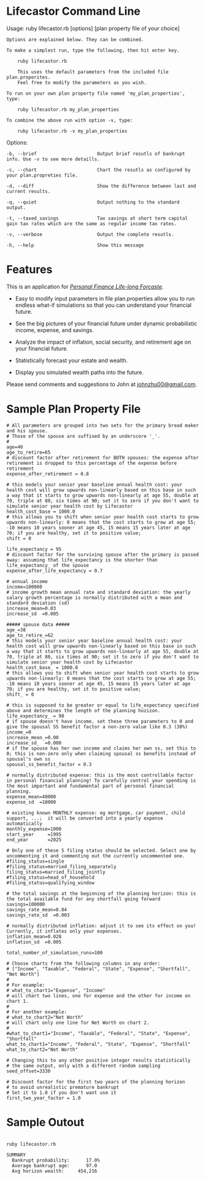# Lifecastor Command Line

Usage: ruby lifecastor.rb [options] [plan property file of your choice]

    Options are explained below. They can be combined.

    To make a simplest run, type the following, then hit enter key.

        ruby lifecastor.rb

        This uses the default parameters from the included file plan.properites.
        Feel free to modify the parameters as you wish.

    To run on your own plan property file named 'my_plan_properties', type:

        ruby lifecastor.rb my_plan_properties

    To combine the above run with option -v, type:

        ruby lifecastor.rb -v my_plan_properties

Options:

    -b, --brief                      Output brief resutls of bankrupt info. Use -v to see more detaills.

    -c, --chart                      Chart the resutls as configured by your plan.propreties file.

    -d, --diff                       Show the difference between last and current results.

    -q, --quiet                      Output nothing to the standard output.

    -t, --taxed_savings              Tax savings at short term capital gain tax rates which are the same as regular income tax rates.

    -v, --verbose                    Output the complete resutls.

    -h, --help                       Show this message


# Features

This is an application for [*Personal Finance Life-long Forcaste*](http://tranquil-headland-5582.herokuapp.com/).

* Easy to modify input parameters in file plan.properties allow you to run endless what-if simulations so that you can understand your financial future. 

* See the big pictures of your financial future under dynamic probabilistic income, expense, and savings. 

* Analyze the impact of inflation, social security, and retirement age on your financial future. 

* Statistically forecast your estate and wealth. 

* Display you simulated wealth paths into the future.

Please send comments and suggestions to John at johnzhu00@gmail.com.

# Sample Plan Property File

```
# All parameters are grouped into two sets for the primary bread maker and his spouse. 
# Those of the spouse are suffixed by an underscore '_'.
#
age=40
age_to_retire=65
# discount factor after retirement for BOTH spouses: the expense after retirement is dropped to this percentage of the expense before retirement
expense_after_retirement = 0.8

# this models your senior year baseline annual health cost: your health cost will grow upwards non-linearly based on this base in such a way that it starts to grow upwards non-linearly at age 55, double at 70, triple at 80, six times at 90; set it to zero if you don't want to simulate senior year health cost by Lifecastor
health_cost_base = 1000.0
# this allows you to shift when senior year health cost starts to grow upwards non-linearly: 0 means that the cost starts to grow at age 55; -10 means 10 years sooner at age 45, 15 means 15 years later at age 70; if you are healthy, set it to positive value;
shift = 0

life_expectancy = 95
# discount factor for the surviving spouse after the primary is passed away: assuming that life_expectancy is the shorter than life_expectancy_ of the spouse
expense_after_life_expectancy = 0.7

# annual income
income=100000
# income growth mean annual rate and standard deviation: the yearly salary growth percentage is normally distributed with a mean and standard deviation (sd)
increase_mean=0.03
increase_sd  =0.005

##### spouse data #####
age_=38
age_to_retire_=62
# this models your senior year baseline annual health cost: your health cost will grow upwards non-linearly based on this base in such a way that it starts to grow upwards non-linearly at age 55, double at 70, triple at 80, six times at 90; set it to zero if you don't want to simulate senior year health cost by Lifecastor
health_cost_base_ = 1000.0
# this allows you to shift when senior year health cost starts to grow upwards non-linearly: 0 means that the cost starts to grow at age 55; -10 means 10 years sooner at age 45, 15 means 15 years later at age 70; if you are healthy, set it to positive value;
shift_ = 0

# this is supposed to be greater or equal to life_expectancy specified above and determines the length of the planning hozizon.
life_expectancy_ = 98
# if spouse doesn't have income, set these three parameters to 0 and give the spousal SS benefit factor a non-zero value like 0.3 (30%)
income_=0
increase_mean_=0.00
increase_sd_  =0.000
# if the spouse has her own income and claims her own ss, set this to 0; this is non-zero only when claiming spousal ss benefits instead of spousal's own ss
spousal_ss_benefit_factor = 0.3

# normally distributed expense: this is the most controllable factor in personal financial planning! To carefully control your spending is the most important and fundamental part of personal financial planning.
expense_mean=40000
expense_sd  =10000

# existing known MONTHLY expense: eg mortgage, car payment, child support, ...;  it will be converted into a yearly expense automatically
monthly_expense=1000
start_year     =1995
end_year       =2025

# Only one of these 5 filing status should be selected. Select one by uncommenting it and commenting out the currently uncommented one.
#filing_status=single
#filing_status=married_filing_separately
filing_status=married_filing_jointly
#filing_status=head_of_household
#filing_status=qualifying_window

# the total savings at the beginning of the planning horizon: this is the total available fund for any shortfall going forward
savings=100000
savings_rate_mean=0.04
savings_rate_sd  =0.003

# normally distributed inflation: adjust it to see its effect on you!  Currently, it inflates only your expenses.
inflation_mean=0.028
inflation_sd  =0.005

total_number_of_simulation_runs=100

# Choose charts from the following columns in any order:
# ["Income", "Taxable", "Federal", "State", "Expense", "Shortfall", "Net Worth"]
#
# For example: 
# what_to_chart1="Expense", "Income"
# will chart two lines, one for expense and the other for income on chart 1.
#
# For another example: 
# what_to_chart2="Net Worth"
# will chart only one line for Net Worth on chart 2.
#
#what_to_chart1="Income", "Taxable", "Federal", "State", "Expense", "Shortfall"
what_to_chart1="Income", "Federal", "State", "Expense", "Shortfall"
what_to_chart2="Net Worth"

# Changing this to any other positive integer results statistically 
# the same output, only with a different random sampling
seed_offset=3330

# Discount factor for the first two years of the planning horizon 
# to avoid unrealistic premature bankrupt
# Set it to 1.0 if you don't want use it
first_two_year_factor = 1.0
```

# Sample Outout

```

ruby lifecastor.rb 

SUMMARY
  Bankrupt probability:      17.0%
  Average bankrupt age:      97.0
  Avg horizon wealth:     454,216
```


